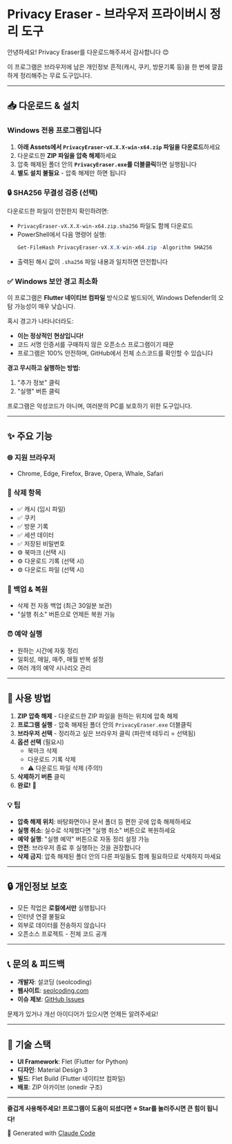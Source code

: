 # Privacy Eraser - 브라우저 프라이버시 정리 도구

안녕하세요! Privacy Eraser를 다운로드해주셔서 감사합니다 😊

이 프로그램은 브라우저에 남은 개인정보 흔적(캐시, 쿠키, 방문기록 등)을 한 번에 깔끔하게 정리해주는 무료 도구입니다.

---

## 📥 다운로드 & 설치

### Windows 전용 프로그램입니다

1. **아래 Assets에서 `PrivacyEraser-vX.X.X-win-x64.zip` 파일을 다운로드**하세요
2. 다운로드한 **ZIP 파일을 압축 해제**하세요
3. 압축 해제된 폴더 안의 **`PrivacyEraser.exe`를 더블클릭**하면 실행됩니다
4. **별도 설치 불필요** - 압축 해제만 하면 됩니다

### 🔒 SHA256 무결성 검증 (선택)

다운로드한 파일이 안전한지 확인하려면:
- `PrivacyEraser-vX.X.X-win-x64.zip.sha256` 파일도 함께 다운로드
- PowerShell에서 다음 명령어 실행:
  ```powershell
  Get-FileHash PrivacyEraser-vX.X.X-win-x64.zip -Algorithm SHA256
  ```
- 출력된 해시 값이 `.sha256` 파일 내용과 일치하면 안전합니다

### ✅ Windows 보안 경고 최소화

이 프로그램은 **Flutter 네이티브 컴파일** 방식으로 빌드되어, Windows Defender의 오탐 가능성이 매우 낮습니다.

혹시 경고가 나타나더라도:
- **이는 정상적인 현상입니다!**
- 코드 서명 인증서를 구매하지 않은 오픈소스 프로그램이기 때문
- 프로그램은 100% 안전하며, GitHub에서 전체 소스코드를 확인할 수 있습니다

**경고 무시하고 실행하는 방법:**
1. "추가 정보" 클릭
2. "실행" 버튼 클릭

프로그램은 악성코드가 아니며, 여러분의 PC를 보호하기 위한 도구입니다.

---

## ✨ 주요 기능

### 🌐 지원 브라우저
- Chrome, Edge, Firefox, Brave, Opera, Whale, Safari

### 🧹 삭제 항목
- ✅ 캐시 (임시 파일)
- ✅ 쿠키
- ✅ 방문 기록
- ✅ 세션 데이터
- ✅ 저장된 비밀번호
- ⚙️ 북마크 (선택 시)
- ⚙️ 다운로드 기록 (선택 시)
- ⚙️ 다운로드 파일 (선택 시)

### 🔄 백업 & 복원
- 삭제 전 자동 백업 (최근 30일분 보관)
- "실행 취소" 버튼으로 언제든 복원 가능

### ⏰ 예약 실행
- 원하는 시간에 자동 정리
- 일회성, 매일, 매주, 매월 반복 설정
- 여러 개의 예약 시나리오 관리

---

## 🚀 사용 방법

1. **ZIP 압축 해제** - 다운로드한 ZIP 파일을 원하는 위치에 압축 해제
2. **프로그램 실행** - 압축 해제된 폴더 안의 `PrivacyEraser.exe` 더블클릭
3. **브라우저 선택** - 정리하고 싶은 브라우저 클릭 (파란색 테두리 = 선택됨)
4. **옵션 선택** (필요시)
   - 북마크 삭제
   - 다운로드 기록 삭제
   - ⚠️ 다운로드 파일 삭제 (주의!)
5. **삭제하기 버튼** 클릭
6. **완료!** 🎉

### 💡 팁
- **압축 해제 위치**: 바탕화면이나 문서 폴더 등 편한 곳에 압축 해제하세요
- **실행 취소**: 실수로 삭제했다면 "실행 취소" 버튼으로 복원하세요
- **예약 실행**: "실행 예약" 버튼으로 자동 정리 설정 가능
- **안전**: 브라우저 종료 후 실행하는 것을 권장합니다
- **삭제 금지**: 압축 해제된 폴더 안의 다른 파일들도 함께 필요하므로 삭제하지 마세요

---

## 🔒 개인정보 보호

- 모든 작업은 **로컬에서만** 실행됩니다
- 인터넷 연결 불필요
- 외부로 데이터를 전송하지 않습니다
- 오픈소스 프로젝트 - 전체 코드 공개

---

## 📞 문의 & 피드백

- **개발자**: 설코딩 (seolcoding)
- **웹사이트**: [seolcoding.com](https://seolcoding.com)
- **이슈 제보**: [GitHub Issues](https://github.com/seolcoding/Privacy-Eraser/issues)

문제가 있거나 개선 아이디어가 있으시면 언제든 알려주세요!

---

## 🎨 기술 스택

- **UI Framework**: Flet (Flutter for Python)
- **디자인**: Material Design 3
- **빌드**: Flet Build (Flutter 네이티브 컴파일)
- **배포**: ZIP 아카이브 (onedir 구조)

---

**즐겁게 사용해주세요! 프로그램이 도움이 되셨다면 ⭐ Star를 눌러주시면 큰 힘이 됩니다!**

🤖 Generated with [Claude Code](https://claude.com/claude-code)
